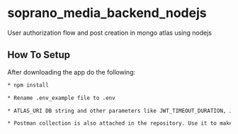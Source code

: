 # soprano_media_backend_nodejs

User authorization flow and post creation in mongo atlas using nodejs

## How To Setup

After downloading the app do the following:

```bash
* npm install

* Rename .env_example file to .env

* ATLAS_URI DB string and other parameters like JWT_TIMEOUT_DURATION, JWT_SECRET can be easily modified in .env file

* Postman collection is also attached in the repository. Use it to make handy API calls

```
